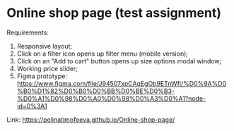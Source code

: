 # Online shop page (test assignment)

Requirements: 
1. Responsive layout;
2. Click on a filter icon opens up filter menu (mobile version);
3. Click on an "Add to cart" button opens up size options modal window;
4. Working price slider;
5. Figma prototype: https://www.figma.com/file/J94507xpCAqEgOb9ETnWfi/%D0%9A%D0%B0%D1%82%D0%B0%D0%BB%D0%BE%D0%B3-%D0%A1%D0%98%D0%A0%D0%98%D0%A3%D0%A1?node-id=0%3A1 

Link: https://polinatimofeeva.github.io/Online-shop-page/ 
